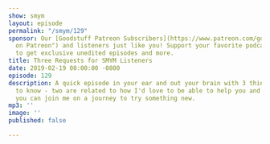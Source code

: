 ```yaml
---
show: smym
layout: episode
permalink: "/smym/129"
sponsor: Our [Goodstuff Patreon Subscribers](https://www.patreon.com/goodstuff "Goodstuff
  on Patreon") and listeners just like you! Support your favorite podcasts directly
  to get exclusive unedited episodes and more.
title: Three Requests for SMYM Listeners
date: 2019-02-19 00:00:00 -0800
episode: 129
description: A quick episode in your ear and out your brain with 3 things I want you
  to know - two are related to how I'd love to be able to help you and one is how
  you can join me on a journey to try something new.
mp3: ''
image: ''
published: false

---
```

